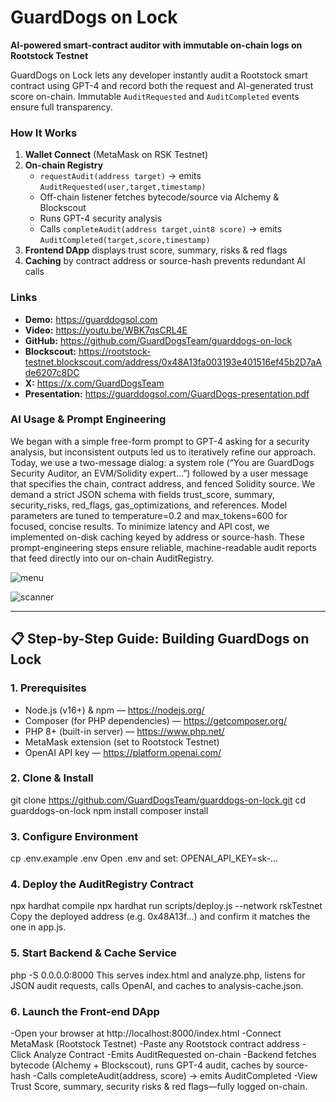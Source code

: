 # GuardDogs on Lock

**AI-powered smart-contract auditor with immutable on-chain logs on Rootstock Testnet**

GuardDogs on Lock lets any developer instantly audit a Rootstock smart contract using GPT-4 and record both the request and AI-generated trust score on-chain. Immutable `AuditRequested` and `AuditCompleted` events ensure full transparency.

### How It Works
1. **Wallet Connect** (MetaMask on RSK Testnet)  
2. **On-chain Registry**  
   - `requestAudit(address target)` → emits `AuditRequested(user,target,timestamp)`  
   - Off-chain listener fetches bytecode/source via Alchemy & Blockscout  
   - Runs GPT-4 security analysis  
   - Calls `completeAudit(address target,uint8 score)` → emits `AuditCompleted(target,score,timestamp)`  
3. **Frontend DApp** displays trust score, summary, risks & red flags  
4. **Caching** by contract address or source-hash prevents redundant AI calls  

### Links
- **Demo:** https://guarddogsol.com  
- **Video:** https://youtu.be/WBK7qsCRL4E  
- **GitHub:** https://github.com/GuardDogsTeam/guarddogs-on-lock  
- **Blockscout:** https://rootstock-testnet.blockscout.com/address/0x48A13fa003193e401516ef45b2D7aAde6207c8DC  
- **X:** https://x.com/GuardDogsTeam  
- **Presentation:** https://guarddogsol.com/GuardDogs-presentation.pdf

### AI Usage & Prompt Engineering
We began with a simple free-form prompt to GPT-4 asking for a security analysis, but inconsistent outputs led us to iteratively refine our approach. Today, we use a two-message dialog: a system role (“You are GuardDogs Security Auditor, an EVM/Solidity expert…”) followed by a user message that specifies the chain, contract address, and fenced Solidity source. We demand a strict JSON schema with fields trust_score, summary, security_risks, red_flags, gas_optimizations, and references. Model parameters are tuned to temperature=0.2 and max_tokens=600 for focused, concise results. To minimize latency and API cost, we implemented on-disk caching keyed by address or source-hash. These prompt-engineering steps ensure reliable, machine-readable audit reports that feed directly into our on-chain AuditRegistry.


![menu](https://github.com/user-attachments/assets/300aca98-fbce-4084-8bf7-ffcc243e2d83)

![scanner](https://github.com/user-attachments/assets/f7e90312-0a0d-47be-b480-83f1028219a7)


---

## 📋 Step-by-Step Guide: Building GuardDogs on Lock

### 1. Prerequisites
- Node.js (v16+) & npm — https://nodejs.org/
- Composer (for PHP dependencies) — https://getcomposer.org/
- PHP 8+ (built-in server) — https://www.php.net/
- MetaMask extension (set to Rootstock Testnet)
- OpenAI API key — https://platform.openai.com/

### 2. Clone & Install
git clone https://github.com/GuardDogsTeam/guarddogs-on-lock.git
cd guarddogs-on-lock
npm install
composer install

### 3. Configure Environment
cp .env.example .env
Open .env and set:
OPENAI_API_KEY=sk-...

### 4. Deploy the AuditRegistry Contract
npx hardhat compile
npx hardhat run scripts/deploy.js --network rskTestnet
Copy the deployed address (e.g. 0x48A13f…) and confirm it matches the one in app.js.

### 5. Start Backend & Cache Service
php -S 0.0.0.0:8000
This serves index.html and analyze.php, listens for JSON audit requests, calls OpenAI, and caches to analysis-cache.json.

### 6. Launch the Front-end DApp
-Open your browser at http://localhost:8000/index.html
-Connect MetaMask (Rootstock Testnet)
-Paste any Rootstock contract address
-Click Analyze Contract
   -Emits AuditRequested on-chain
   -Backend fetches bytecode (Alchemy + Blockscout), runs GPT-4 audit, caches by source-hash
   -Calls completeAudit(address, score) → emits AuditCompleted
-View Trust Score, summary, security risks & red flags—fully logged on-chain.
